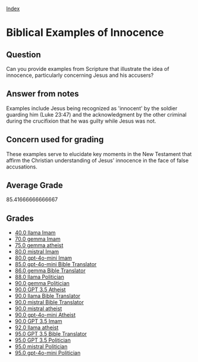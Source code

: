 
[Index](../../index.md)
# Biblical Examples of Innocence
## Question
Can you provide examples from Scripture that illustrate the idea of innocence, particularly concerning Jesus and his accusers?

## Answer from notes
Examples include Jesus being recognized as 'innocent' by the soldier guarding him (Luke 23:47) and the acknowledgment by the other criminal during the crucifixion that he was guilty while Jesus was not.

## Concern used for grading
These examples serve to elucidate key moments in the New Testament that affirm the Christian understanding of Jesus' innocence in the face of false accusations.

## Average Grade
85.41666666666667

## Grades
 * [40.0 llama Imam](../answers/llama_Imam/Biblical_Examples_of_Innocence.md)
 * [70.0 gemma Imam](../answers/gemma_Imam/Biblical_Examples_of_Innocence.md)
 * [75.0 gemma atheist](../answers/gemma_atheist/Biblical_Examples_of_Innocence.md)
 * [80.0 mistral Imam](../answers/mistral_Imam/Biblical_Examples_of_Innocence.md)
 * [80.0 gpt-4o-mini Imam](../answers/gpt-4o-mini_Imam/Biblical_Examples_of_Innocence.md)
 * [85.0 gpt-4o-mini Bible Translator](../answers/gpt-4o-mini_Bible_Translator/Biblical_Examples_of_Innocence.md)
 * [86.0 gemma Bible Translator](../answers/gemma_Bible_Translator/Biblical_Examples_of_Innocence.md)
 * [88.0 llama Politician](../answers/llama_Politician/Biblical_Examples_of_Innocence.md)
 * [90.0 gemma Politician](../answers/gemma_Politician/Biblical_Examples_of_Innocence.md)
 * [90.0 GPT 3.5 Atheist](../answers/GPT_3.5_Atheist/Biblical_Examples_of_Innocence.md)
 * [90.0 llama Bible Translator](../answers/llama_Bible_Translator/Biblical_Examples_of_Innocence.md)
 * [90.0 mistral Bible Translator](../answers/mistral_Bible_Translator/Biblical_Examples_of_Innocence.md)
 * [90.0 mistral atheist](../answers/mistral_atheist/Biblical_Examples_of_Innocence.md)
 * [90.0 gpt-4o-mini Atheist](../answers/gpt-4o-mini_Atheist/Biblical_Examples_of_Innocence.md)
 * [90.0 GPT 3.5 Imam](../answers/GPT_3.5_Imam/Biblical_Examples_of_Innocence.md)
 * [92.0 llama atheist](../answers/llama_atheist/Biblical_Examples_of_Innocence.md)
 * [95.0 GPT 3.5 Bible Translator](../answers/GPT_3.5_Bible_Translator/Biblical_Examples_of_Innocence.md)
 * [95.0 GPT 3.5 Politician](../answers/GPT_3.5_Politician/Biblical_Examples_of_Innocence.md)
 * [95.0 mistral Politician](../answers/mistral_Politician/Biblical_Examples_of_Innocence.md)
 * [95.0 gpt-4o-mini Politician](../answers/gpt-4o-mini_Politician/Biblical_Examples_of_Innocence.md)

